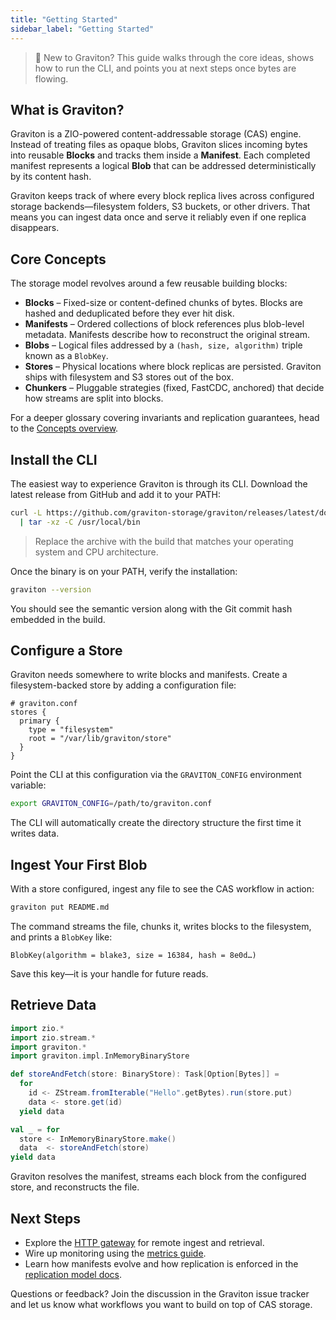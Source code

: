 ```yaml
---
title: "Getting Started"
sidebar_label: "Getting Started"
---
```


> 🚀 New to Graviton? This guide walks through the core ideas, shows how to run the CLI, and points you at next steps once bytes are flowing.

## What is Graviton?

Graviton is a ZIO-powered content-addressable storage (CAS) engine. Instead of treating files as opaque blobs, Graviton slices incoming bytes into reusable **Blocks** and tracks them inside a **Manifest**. Each completed manifest represents a logical **Blob** that can be addressed deterministically by its content hash.

Graviton keeps track of where every block replica lives across configured storage backends—filesystem folders, S3 buckets, or other drivers. That means you can ingest data once and serve it reliably even if one replica disappears.

## Core Concepts

The storage model revolves around a few reusable building blocks:

- **Blocks** – Fixed-size or content-defined chunks of bytes. Blocks are hashed and deduplicated before they ever hit disk.
- **Manifests** – Ordered collections of block references plus blob-level metadata. Manifests describe how to reconstruct the original stream.
- **Blobs** – Logical files addressed by a `(hash, size, algorithm)` triple known as a `BlobKey`.
- **Stores** – Physical locations where block replicas are persisted. Graviton ships with filesystem and S3 stores out of the box.
- **Chunkers** – Pluggable strategies (fixed, FastCDC, anchored) that decide how streams are split into blocks.

For a deeper glossary covering invariants and replication guarantees, head to the [Concepts overview](../concepts/index.md).

## Install the CLI

The easiest way to experience Graviton is through its CLI. Download the latest release from GitHub and add it to your PATH:

```bash
curl -L https://github.com/graviton-storage/graviton/releases/latest/download/graviton-cli-x86_64.tar.gz \
  | tar -xz -C /usr/local/bin
```

> Replace the archive with the build that matches your operating system and CPU architecture.

Once the binary is on your PATH, verify the installation:

```bash
graviton --version
```

You should see the semantic version along with the Git commit hash embedded in the build.

## Configure a Store

Graviton needs somewhere to write blocks and manifests. Create a filesystem-backed store by adding a configuration file:

```hocon
# graviton.conf
stores {
  primary {
    type = "filesystem"
    root = "/var/lib/graviton/store"
  }
}
```

Point the CLI at this configuration via the `GRAVITON_CONFIG` environment variable:

```bash
export GRAVITON_CONFIG=/path/to/graviton.conf
```

The CLI will automatically create the directory structure the first time it writes data.

## Ingest Your First Blob

With a store configured, ingest any file to see the CAS workflow in action:

```bash
graviton put README.md
```

The command streams the file, chunks it, writes blocks to the filesystem, and prints a `BlobKey` like:

```
BlobKey(algorithm = blake3, size = 16384, hash = 8e0d…)
```

Save this key—it is your handle for future reads.

## Retrieve Data


```scala mdoc:silent
import zio.*
import zio.stream.*
import graviton.*
import graviton.impl.InMemoryBinaryStore

def storeAndFetch(store: BinaryStore): Task[Option[Bytes]] =
  for
    id <- ZStream.fromIterable("Hello".getBytes).run(store.put)
    data <- store.get(id)
  yield data

val _ = for
  store <- InMemoryBinaryStore.make()
  data  <- storeAndFetch(store)
yield data
```

Graviton resolves the manifest, streams each block from the configured store, and reconstructs the file.

## Next Steps

- Explore the [HTTP gateway](../interfaces/http-gateway.md) for remote ingest and retrieval.
- Wire up monitoring using the [metrics guide](../operations/metrics.md).
- Learn how manifests evolve and how replication is enforced in the [replication model docs](../concepts/replication.md).

Questions or feedback? Join the discussion in the Graviton issue tracker and let us know what workflows you want to build on top of CAS storage.
